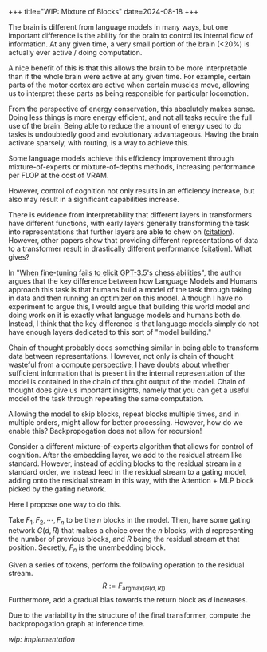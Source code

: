 +++
title="WIP: Mixture of Blocks"
date=2024-08-18
+++

The brain is different from language models in many ways, but one important difference is the ability for the brain to control its internal flow of information. At any given time, a very small portion of the brain (<20%) is actually ever active / doing computation. 

A nice benefit of this is that this allows the brain to be more interpretable than if the whole brain were active at any given time. For example, certain parts of the motor cortex are active when certain muscles move, allowing us to interpret these parts as being responsible for particular locomotion. 

From the perspective of energy conservation, this absolutely makes sense. Doing less things is more energy efficient, and not all tasks require the full use of the brain. Being able to reduce the amount of energy used to do tasks is undoubtedly good and evolutionary advantageous. Having the brain activate sparsely, with routing, is a way to achieve this. 

Some language models achieve this efficiency improvement through mixture-of-experts or mixture-of-depths methods, increasing performance per FLOP at the cost of VRAM. 

However, control of cognition not only results in an efficiency increase, but also may result in a significant capabilities increase. 

There is evidence from interpretability that different layers in transformers have different functions, with early layers generally transforming the task into representations that further layers are able to chew on ([citation](https://openreview.net/pdf?id=oFC2LAqS6Z)).  However, other papers show that providing different representations of data to a transformer result in drastically different performance ([citation](https://www.alignmentforum.org/posts/4KLHJY9sPE7q8HK8N/fine-tuning-is-not-sufficient-for-capability-elicitation)). What gives?

In "[When fine-tuning fails to elicit GPT-3.5's chess abilities](https://www.alignmentforum.org/posts/4KLHJY9sPE7q8HK8N/when-fine-tuning-fails-to-elicit-gpt-3-5-s-chess-abilities)", the author argues that the key difference between how Language Models and Humans approach this task is that humans build a model of the task through taking in data and then running an optimizer on this model. Although I have no experiment to argue this, I would argue that building this world model and doing work on it is exactly what language models and humans both do. Instead, I think that the key difference is that language models simply do not have enough layers dedicated to this sort of "model building."

Chain of thought probably does something similar in being able to transform data between representations. However, not only is chain of thought wasteful from a compute perspective, I have doubts about whether sufficient information that is present in the internal representation of the model is contained in the chain of thought output of the model. Chain of thought does give us important insights, namely that you can get a useful model of the task through repeating the same computation.

Allowing the model to skip blocks, repeat blocks multiple times, and in multiple orders, might allow for better processing. However, how do we enable this? Backpropogation does not allow for recursion!

Consider a different mixture-of-experts algorithm that allows for control of cognition. After the embedding layer, we add to the residual stream like standard. However, instead of adding blocks to the residual stream in a standard order, we instead feed in the residual stream to a gating model, adding onto the residual stream in this way, with the Attention + MLP block picked by the gating network.

Here I propose one way to do this. 

Take ${F_1, F_2, \cdots, F_n}$ to be the $n$ blocks in the model. Then, have some gating network $G(d,R)$ that makes a choice over the $n$ blocks, with $d$ representing the number of previous blocks, and $R$ being the residual stream at that position. Secretly, $F_n$ is the unembedding block.

Given a series of tokens, perform the following operation to the residual stream.
$$
R := F_{\text{argmax}(G(d, R))}
$$
Furthermore, add a gradual bias towards the return block as $d$ increases. 

Due to the variability in the structure of the final transformer, compute the backpropogation graph at inference time.

*wip: implementation*


